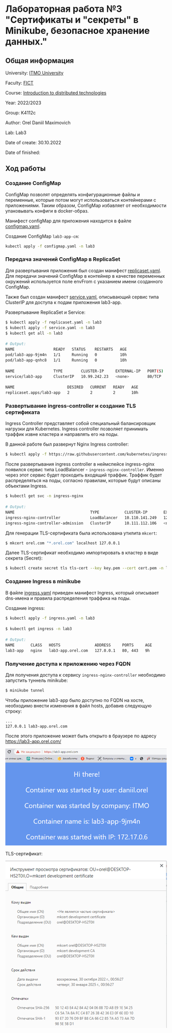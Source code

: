 # Лабораторная работа №3 "Сертификаты и "секреты" в Minikube, безопасное хранение данных."

## Общая информация

University: [ITMO University](https://itmo.ru/ru/)

Faculty: [FICT](https://fict.itmo.ru)

Course: [Introduction to distributed technologies](https://github.com/itmo-ict-faculty/introduction-to-distributed-technologies)

Year: 2022/2023

Group: K4112c

Author: Orel Daniil Maximovich

Lab: Lab3

Date of create: 30.10.2022

Date of finished:

## Ход работы

### Создание ConfigMap

ConfigMap позволят определять конфигурационные файлы и переменные, которые потом могут использоваться контейнерами с приложениями. Таким образом, ConfigMap избавляет от необходимости упаковывать конфиги в docker-образ.

Манифест configMap для приложения находится в файле [configmap.yaml](configmap.yaml). 

Создание ConfigMap `lab3-app-cm`:

```bash
kubectl apply -f configmap.yaml -n lab3 
```

### Передача значений ConfigMap в ReplicaSet

Для развертывания приложения был создан манифест [replicaset.yaml](replicaset.yaml). Для передачи значений ConfigMap в контейнер в качестве переменных окружений используется поле envFrom с указанием имени созданного ConfigMap.

Также был создан манифест [service.yaml](service.yaml), описывающий сервис типа ClusterIP для доступа к подам приложения lab3-app.

Развертывание ReplicaSet и Service:
```bash
$ kubectl apply -f replicaset.yaml -n lab3
$ kubectl apply -f service.yaml -n lab3
$ kubectl get all -n lab3

# Output:
NAME                 READY   STATUS    RESTARTS   AGE
pod/lab3-app-9jm4n   1/1     Running   0          10h
pod/lab3-app-qnhc8   1/1     Running   0          10h

NAME                 TYPE        CLUSTER-IP     EXTERNAL-IP   PORT(S)   AGE
service/lab3-app     ClusterIP   10.99.242.23   <none>        80/TCP    10h

NAME                       DESIRED   CURRENT   READY   AGE
replicaset.apps/lab3-app   2         2         2       10h
```

### Развертывание ingress-controller и создание TLS сертификата

Ingress Controller представляет собой специальный балансировщик нагрузки для Kubernetes. Ingress controller позволяет принимать траффик извне кластера и направлять его на поды. 

В данной работе был развернут Nginx Ingress controller:

```bash
$ kubectl apply -f https://raw.githubusercontent.com/kubernetes/ingress-nginx/controller-v1.0.0/deploy/static/provider/cloud/deploy.yaml
```

После развертывания ingress controller в неймспейсе ingress-nginx появился сервис типа LoadBalancer - `ingress-nginx-controller`. Именно через этот сервис будет проходить входящий траффик. Траффик будет распределяться на поды, согласно правилам, которые будут описаны объектами Ingress.

```bash
$ kubectl get svc -n ingress-nginx

# Output:
NAME                                 TYPE           CLUSTER-IP       EXTERNAL-IP   PORT(S)                      AGE
ingress-nginx-controller             LoadBalancer   10.110.141.249   127.0.0.1     80:30679/TCP,443:30537/TCP   9h
ingress-nginx-controller-admission   ClusterIP      10.111.112.106   <none>        443/TCP                      9h
```

Для генерации TLS-сертификата была использована утилита `mkcert`:

```bash
$ mkcert orel.com "*.orel.com" localhost 127.0.0.1
```

Далее TLS-сертификат необходимо импортировать в кластер в виде секрета (Secret): 

```bash
$ kubectl create secret tls tls-cert --key key.pem --cert cert.pem -n lab3
```

### Создание Ingress в minikube

В файле [ingress.yaml](ingress.yaml) приведен манифест Ingress, который описывает dns-имена и правила распределения траффика на поды.

Создание ingress:
```bash
$ kubectl apply -f ingress.yaml -n lab3

$ kubectl get ingress -n lab3

# Output:
NAME       CLASS   HOSTS               ADDRESS     PORTS     AGE
lab3-app   nginx   lab3-app.orel.com   127.0.0.1   80, 443   9h
```


### Получение доступа к приложению через FQDN

Для получения доступа к сервису `ingress-nginx-controller` необходимо запустить туннель minikube:

```bash
$ minikube tunnel
```

Чтобы приложение lab3-app было доступно по FQDN на хосте, необходимо внести изменения в файл hosts, добавив следующую строку:

```
...
127.0.0.1 lab3-app.orel.com
```

После этого приложение может быть открыто в браузере по адресу https://lab3-app.orel.com/

<img src="img/app.png" alt="drawing" width="600"/>

TLS-сертификат: 

<img src="img/cert.png" alt="drawing" width="600"/>

